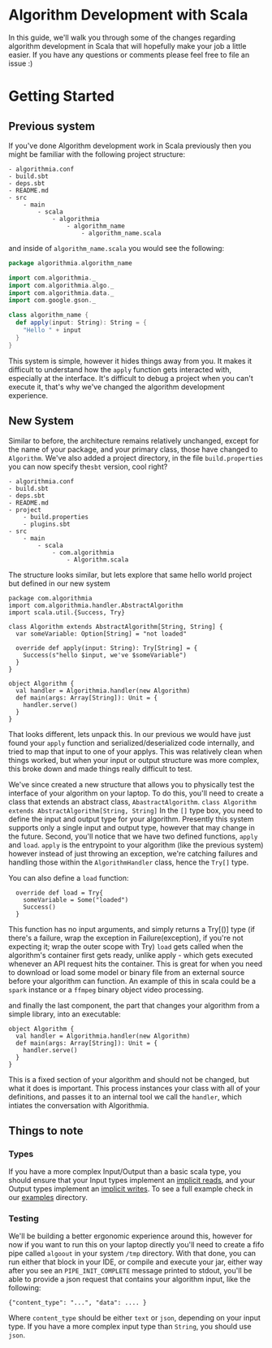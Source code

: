 Algorithm Development with Scala
====================

In this guide, we'll walk you through some of the changes regarding algorithm development 
in Scala that will hopefully make your job a little easier. If you have any questions or comments please feel free to file an issue :)

# Getting Started

## Previous system

If you've done Algorithm development work in Scala previously then you might be familiar with the following project structure:
```
- algorithmia.conf
- build.sbt
- deps.sbt
- README.md
- src
    - main
        - scala
            - algorithmia
                - algorithm_name
                    - algorithm_name.scala
```

and inside of `algorithm_name.scala` you would see the following:

```scala
package algorithmia.algorithm_name

import com.algorithmia._
import com.algorithmia.algo._
import com.algorithmia.data._
import com.google.gson._

class algorithm_name {
  def apply(input: String): String = {
    "Hello " + input
  }
}

```

This system is simple, however it hides things away from you. It makes it difficult to understand how the `apply` function gets interacted with, especially at the interface.
It's difficult to debug a project when you can't execute it, that's why we've changed the algorithm development experience.

## New System
Similar to before, the architecture remains relatively unchanged, except for the name of your package, and your primary class, those have changed to `Algorithm`. 
We've also added a project directory, in the file `build.properties` you can now specify the`sbt` version, cool right?

```
- algorithmia.conf
- build.sbt
- deps.sbt
- README.md
- project
    - build.properties
    - plugins.sbt 
- src
    - main
        - scala
            - com.algorithmia
                - Algorithm.scala
```

The structure looks similar, but lets explore that same hello world project but defined in our new system

```
package com.algorithmia
import com.algorithmia.handler.AbstractAlgorithm
import scala.util.{Success, Try}

class Algorithm extends AbstractAlgorithm[String, String] {
  var someVariable: Option[String] = "not loaded"

  override def apply(input: String): Try[String] = {
    Success(s"hello $input, we've $someVariable")
  }
}

object Algorithm {
  val handler = Algorithmia.handler(new Algorithm)
  def main(args: Array[String]): Unit = {
    handler.serve()
  }
}

```
That looks different, lets unpack this.
In our previous we would have just found your `apply` function and serialized/deserialized code internally, and tried to map that input to one of your applys.
This was relatively clean when things worked, but when your input or output structure was more complex, this broke down and made things really difficult to test.

We've since created a new structure that allows you to physically test the interface of your algorithm on your laptop. To do this, you'll need to create a class that extends an abstract class,
`AbastractAlgorithm`.
`class Algorithm extends AbstractAlgorithm[String, String]`
In the `[]` type box, you need to define the input and output type for your algorithm. Presently this system supports only a single input and output type, however that may change in the future.
Second, you'll notice that we have two defined functions, `apply` and `load`. `apply` is the entrypoint to your algorithm (like the previous system) however instead of just throwing an exception, we're catching failures and handling those within the `AlgorithmHandler` class, hence the `Try[]` type.

You can also define a `load` function:
``` 
  override def load = Try{
    someVariable = Some("loaded")
    Success()
  }
```
This function has no input arguments, and simply returns a Try[()] type (if there's a failure, wrap the exception in Failure(exception), if you're not expecting it; wrap the outer scope with Try)
`load` gets called when the algorithm's container first gets ready, unlike apply - which gets executed whenever an API request hits the container. This is great for when you need to download or load some model or binary file from an external source before your algorithm can function.
An example of this in scala could be a `spark` instance or a `ffmpeg` binary object video processing.


and finally the last component, the part that changes your algorithm from a simple library, into an executable:

``` 
object Algorithm {
  val handler = Algorithmia.handler(new Algorithm)
  def main(args: Array[String]): Unit = {
    handler.serve()
  }
}
```
This is a fixed section of your algorithm and should not be changed, but what it does is important. This process instances your class with all of your definitions, and passes it to an internal tool we call the `handler`, which 
intiates the conversation with Algorithmia. 

## Things to note

### Types
If you have a more complex Input/Output than a basic scala type, you should ensure that your Input types implement an [implicit reads](), and your Output types implement an [implicit writes](). 
To see a full example check in our [examples](examples) directory.

### Testing
We'll be building a better ergonomic experience around this, however for now if you want to run this on your laptop directly you'll need to create a fifo pipe called `algoout` in your system `/tmp` directory.
With that done, you can run either that block in your IDE, or compile and execute your jar, either way after you see an `PIPE_INIT_COMPLETE` message printed to stdout, you'll be able to provide a json request that contains your algorithm input, like the following:
```
{"content_type": "...", "data": .... }
```
Where `content_type` should be either `text` or `json`, depending on your input type. If you have a more complex input type than `String`, you should use `json`.
